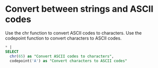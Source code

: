 # Convert between strings and ASCII codes

Use the chr function to convert ASCII codes to characters. Use the codepoint function to convert characters to ASCII codes.

```SQL
* |
SELECT
  chr(65) as "Convert ASCII codes to characters",
  codepoint('A') as "Convert characters to ASCII codes"
```
